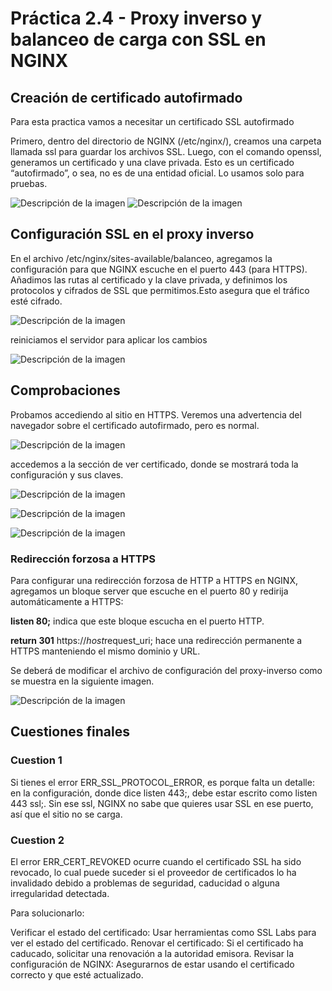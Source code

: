 # **Práctica 2.4 - Proxy inverso y balanceo de carga con SSL en NGINX**

## Creación de certificado autofirmado

Para esta practica vamos a necesitar un certificado SSL autofirmado

Primero, dentro del directorio de NGINX (/etc/nginx/), creamos una carpeta llamada ssl para guardar los archivos SSL.
Luego, con el comando openssl, generamos un certificado y una clave privada.
Esto es un certificado “autofirmado”, o sea, no es de una entidad oficial. Lo usamos solo para pruebas.

![Descripción de la imagen](images/73.png)
![Descripción de la imagen](images/74.png)

## Configuración SSL en el proxy inverso

En el archivo /etc/nginx/sites-available/balanceo, agregamos la configuración para que NGINX escuche en el puerto 443 (para HTTPS).
Añadimos las rutas al certificado y la clave privada, y definimos los protocolos y cifrados de SSL que permitimos.Esto asegura que el tráfico esté cifrado.

![Descripción de la imagen](images/75.png)

reiniciamos el servidor para aplicar los cambios

![Descripción de la imagen](images/76.png)

## Comprobaciones
Probamos accediendo al sitio en HTTPS. Veremos una advertencia del navegador sobre el certificado autofirmado, pero es normal.

![Descripción de la imagen](images/80e.png)

accedemos a la sección de ver certificado, donde se mostrará toda la configuración y sus claves.

![Descripción de la imagen](images/77.png)

![Descripción de la imagen](images/78.png)

![Descripción de la imagen](images/79.png)

### Redirección forzosa a HTTPS
Para configurar una redirección forzosa de HTTP a HTTPS en NGINX, agregamos un bloque server que escuche en el puerto 80 y redirija automáticamente a HTTPS:

**listen 80;** indica que este bloque escucha en el puerto HTTP.

**return 301** https://$host$request_uri; hace una redirección permanente a HTTPS manteniendo el mismo dominio y URL.

Se deberá de modificar el archivo de configuración del proxy-inverso como se muestra en la siguiente imagen.

![Descripción de la imagen](images/81.png)

## Cuestiones finales
### Cuestion 1

Si tienes el error ERR_SSL_PROTOCOL_ERROR, es porque falta un detalle: en la configuración, donde dice listen 443;, debe estar escrito como listen 443 ssl;. Sin ese ssl, NGINX no sabe que quieres usar SSL en ese puerto, así que el sitio no se carga.

### Cuestion 2

El error ERR_CERT_REVOKED ocurre cuando el certificado SSL ha sido revocado, lo cual puede suceder si el proveedor de certificados lo ha invalidado debido a problemas de seguridad, caducidad o alguna irregularidad detectada.

Para solucionarlo:

Verificar el estado del certificado: Usar herramientas como SSL Labs para ver el estado del certificado.
Renovar el certificado: Si el certificado ha caducado, solicitar una renovación a la autoridad emisora.
Revisar la configuración de NGINX: Asegurarnos de estar usando el certificado correcto y que esté actualizado.
